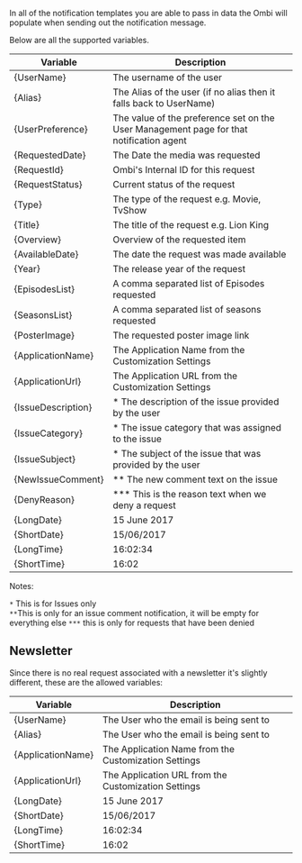 In all of the notification templates you are able to pass in data the Ombi will populate when sending out the notification message.

Below are all the supported variables.

| Variable       | Description |
| ------------- |-------------| 
| {UserName}     |  The username of the user |
| {Alias}     |  The Alias of the user (if no alias then it falls back to UserName) |
| {UserPreference}     |  The value of the preference set on the User Management page for that notification agent |
| {RequestedDate}      | The Date the media was requested       | 
| {RequestId}      | Ombi's Internal ID for this request       | 
| {RequestStatus}      | Current status of the request       | 
| {Type} | The type of the request e.g. Movie, TvShow       |
| {Title} | The title of the request e.g. Lion King       |
| {Overview} |    Overview of the requested item    |
| {AvailableDate} |   The date the request was made available|
| {Year} |  The release year of the request     |
| {EpisodesList} |    A comma separated list of Episodes requested    |
| {SeasonsList} |    A comma separated list of seasons requested   |
| {PosterImage} |   The requested poster image link    |
| {ApplicationName} |    The Application Name from the Customization Settings   |
| {ApplicationUrl} |   The Application URL from the Customization Settings    |
| {IssueDescription} | * The description of the issue provided by the user |
| {IssueCategory} | * The issue category that was assigned to the issue |
| {IssueSubject} | * The subject of the issue that was provided by the user |
| {NewIssueComment} | ** The new comment text on the issue |
| {DenyReason} | *** This is the reason text when we deny a request |
| {LongDate} |  15 June 2017      |
| {ShortDate} |  15/06/2017      |
| {LongTime} |    16:02:34    |
| {ShortTime} |    16:02    |

Notes:

`*` This is for Issues only  
`**`This is only for an issue comment notification, it will be empty for everything else
`***` this is only for requests that have been denied

## Newsletter

Since there is no real request associated with a newsletter it's slightly different, these are the allowed variables:

| Variable       | Description |
| ------------- |-------------| 
| {UserName}     |  The User who the email is being sent to |
| {Alias}     |  The User who the email is being sent to |
| {ApplicationName} |    The Application Name from the Customization Settings   |
| {ApplicationUrl} |   The Application URL from the Customization Settings    |
| {LongDate} |  15 June 2017      |
| {ShortDate} |  15/06/2017      |
| {LongTime} |    16:02:34    |
| {ShortTime} |    16:02    |

